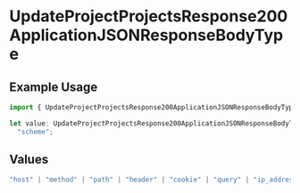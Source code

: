 # UpdateProjectProjectsResponse200ApplicationJSONResponseBodyType

## Example Usage

```typescript
import { UpdateProjectProjectsResponse200ApplicationJSONResponseBodyType } from "@simplesagar/vercel/models/updateprojectop.js";

let value: UpdateProjectProjectsResponse200ApplicationJSONResponseBodyType =
  "scheme";
```

## Values

```typescript
"host" | "method" | "path" | "header" | "cookie" | "query" | "ip_address" | "protocol" | "scheme" | "environment" | "region"
```